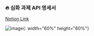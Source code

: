 ### 🔥 심화 과제 API 명세서

[Notion Link](https://ethereal-argument-f0f.notion.site/2-API-1c05ae04b72648aea00d7c815fbd810e)

![image](https://user-images.githubusercontent.com/67463603/232803264-d2a89860-33d4-40b9-be1f-fedfe37716ad.png){: width="60%" height="60%"}
